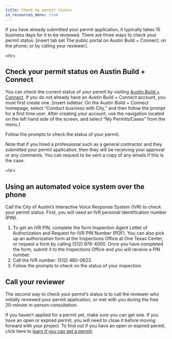 ```yaml
---
title: Check my permit status
in_resources_menu: true
---
```



If you have already submitted your permit application, it typically takes 15 business days for it to be reviewed. There are three ways to check your permit status: [insert tab set The public portal on Austin Build + Connect; on the phone; or by calling your reviewer].

&lt;hr&gt;

## Check your permit status on Austin Build + Connect

You can check the current status of your permit by visiting [Austin Build + Connect](https://abc.austintexas.gov/web/permit/index). If you do not already have an Austin Build + Connect account, you must first create one. [insert sidebar: On the Austin Build + Connect homepage, select “Conduct business with City,” and then follow the prompt for a first time user. After creating your account, use the navigation located on the left hand side of the screen, and select “My Permits/Cases” from the menu.]

Follow the prompts to check the status of your permit.

Note that if you hired a professional such as a general contractor and they submitted your permit application, then they will be receiving your approval or any comments. You can request to be sent a copy of any emails if this is the case.

&lt;hr&gt;

## Using an automated voice system over the phone

Call the City of Austin’s Interactive Voice Response System (IVR) to check your permit status. First, you will need an IVR personal identification number (PIN).

1. To get an IVR PIN, complete the form Inspection Agent Letter of Authorization and Request for IVR PIN Number (PDF). You can also pick up an authorization form at the Inspections Office at One Texas Center, or request a form by calling (512) 978-4000. Once you have completed the form, submit it to the Inspections Office and you will receive a PIN number.
2. Call the IVR number: (512) 480-0623.
3. Follow the prompts to check on the status of your inspection.

## Call your reviewer

The second way to check your permit’s status is to call the reviewer who initially reviewed your permit application, or met with you during the free 20-minute in-person consultation.

If you haven’t applied for a permit yet, make sure you can get one. If you have an open or expired permit, you will need to close it before moving forward with your project. To find out if you have an open or expired permit, click here to [learn if you can get a permit](/resources/can-i-get-a-permit/).